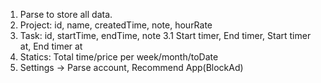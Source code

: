 1. Parse to store all data.
2. Project: id, name, createdTime, note, hourRate
3. Task: id, startTime, endTime, note
3.1 Start timer, End timer, Start timer at, End timer at
4. Statics: Total time/price per week/month/toDate
5. Settings -> Parse account, Recommend App(BlockAd)
